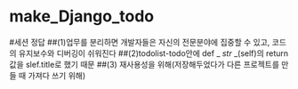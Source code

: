 # make_Django_todo
#세션 정답
##(1)업무를 분리하면 개발자들은 자신의 전문분야에 집중할 수 있고, 코드의 유지보수와 디버깅이 쉬워진다
##(2)todolist-todo안에 def _ _str_ _(self)의 return 값을 slef.title로 했기 때문
##(3) 재사용성을 위해(저장해두었다가 다른 프로젝트를 만들 때 가져다 쓰기 위해)
